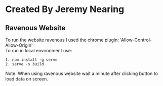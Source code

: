 # Created By Jeremy Nearing

## Ravenous Website
To run the website ravenous I used the chrome plugin: 'Allow-Control-Allow-Origin'  
To run in local environment use:
```
1. npm install -g serve
2. serve -s build
```
Note: When using ravenous website wait a minute after clicking button to load data on screen. 
